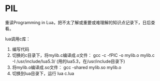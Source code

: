# PIL
重读Programming in Lua，把不太了解或重要或难理解的知识点记录下，日后查看。


lua调用c库：
1. 编写代码
2. 切换的c目录下，将mylib.c编译成.o文件： gcc -c -fPIC -o mylib.o mylib.c -I /usr/include/lua5.3/		(用的lua5.3，在/usr/include目录下)
3. 将mylib.o编译成.so文件： gcc -shared mylib.so mylib.o
4. 切换到lua目录下，运行 lua c.lua
